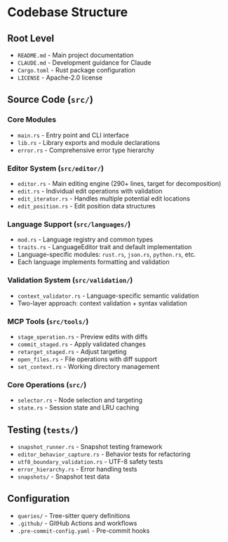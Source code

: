 # Codebase Structure

## Root Level
- `README.md` - Main project documentation
- `CLAUDE.md` - Development guidance for Claude
- `Cargo.toml` - Rust package configuration
- `LICENSE` - Apache-2.0 license

## Source Code (`src/`)

### Core Modules
- `main.rs` - Entry point and CLI interface
- `lib.rs` - Library exports and module declarations
- `error.rs` - Comprehensive error type hierarchy

### Editor System (`src/editor/`)
- `editor.rs` - Main editing engine (290+ lines, target for decomposition)
- `edit.rs` - Individual edit operations with validation
- `edit_iterator.rs` - Handles multiple potential edit locations
- `edit_position.rs` - Edit position data structures

### Language Support (`src/languages/`)
- `mod.rs` - Language registry and common types
- `traits.rs` - LanguageEditor trait and default implementation
- Language-specific modules: `rust.rs`, `json.rs`, `python.rs`, etc.
- Each language implements formatting and validation

### Validation System (`src/validation/`)
- `context_validator.rs` - Language-specific semantic validation
- Two-layer approach: context validation + syntax validation

### MCP Tools (`src/tools/`)
- `stage_operation.rs` - Preview edits with diffs
- `commit_staged.rs` - Apply validated changes
- `retarget_staged.rs` - Adjust targeting
- `open_files.rs` - File operations with diff support
- `set_context.rs` - Working directory management

### Core Operations (`src/`)
- `selector.rs` - Node selection and targeting
- `state.rs` - Session state and LRU caching

## Testing (`tests/`)
- `snapshot_runner.rs` - Snapshot testing framework
- `editor_behavior_capture.rs` - Behavior tests for refactoring
- `utf8_boundary_validation.rs` - UTF-8 safety tests
- `error_hierarchy.rs` - Error handling tests
- `snapshots/` - Snapshot test data

## Configuration
- `queries/` - Tree-sitter query definitions
- `.github/` - GitHub Actions and workflows
- `.pre-commit-config.yaml` - Pre-commit hooks